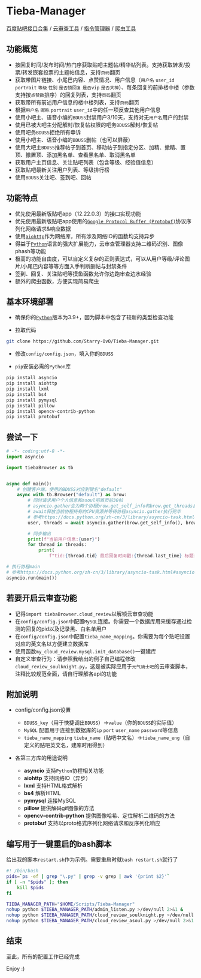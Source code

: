 # Tieba-Manager

[百度贴吧接口合集](https://github.com/Starry-OvO/Tieba-Manager/blob/main/tiebaBrowser/api.py) / [云审查工具](https://github.com/Starry-OvO/Tieba-Manager/blob/main/cloud_review_soulknight.py) / [指令管理器](https://github.com/Starry-OvO/Tieba-Manager/blob/main/admin_listen.py) / [爬虫工具](https://github.com/Starry-OvO/Tieba-Manager/blob/main/spider.py)

## 功能概览

+ 按回复时间/发布时间/热门序获取贴吧主题帖/精华帖列表。支持获取转发/投票/转发嵌套投票的主题帖信息，支持`页码`翻页
+ 获取带图片链接、小尾巴内容、点赞情况、用户信息（`用户名` `user_id` `portrait` `等级` `性别` `是否锁回复` `是否vip` `是否大神`）、每条回复的前排楼中楼（参数支持按`点赞数`排序）的回复列表，支持`页码`翻页
+ 获取带所有前述用户信息的楼中楼列表，支持`页码`翻页
+ 根据`用户名` `昵称` `portrait` `user_id`中的任一项反查其他用户信息
+ 使用小吧主、语音小编的`BDUSS`封禁用户3/10天，支持对无`用户名`用户的封禁
+ 使用已被大吧主分配解封/恢复帖权限的吧务`BDUSS`解封/恢复帖
+ 使用吧务`BDUSS`拒绝所有申诉
+ 使用小吧主、语音小编的`BDUSS`删帖（也可以屏蔽）
+ 使用大吧主`BDUSS`推荐帖子到首页、移动帖子到指定分区、加精、撤精、置顶、撤置顶、添加黑名单、查看黑名单、取消黑名单
+ 获取用户主页信息、关注贴吧列表（包含等级、经验值信息）
+ 获取贴吧最新关注用户列表、等级排行榜
+ 使用`BDUSS`关注吧、签到吧、回帖

## 功能特点

+ 优先使用最新版贴吧app（12.22.0.3）的接口实现功能
+ 优先使用最新版贴吧app使用的[`Google Protocol Buffer (Protobuf)`](https://developers.google.cn/protocol-buffers)协议序列化网络请求&响应数据
+ 使用[`aiohttp`](https://github.com/aio-libs/aiohttp)作为网络库，所有涉及网络IO的函数均支持异步
+ 得益于[`Python`](https://www.python.org/downloads)语言的强大扩展能力，云审查管理器支持二维码识别、图像phash等功能
+ 极高的功能自由度，可以自定义复杂的正则表达式，可以从用户等级/评论图片/小尾巴内容等等方面入手判断删帖与封禁条件
+ 签到、回复、关注贴吧等摸鱼函数允许你边跑审查边水经验
+ 额外的爬虫函数，方便实现简易爬虫

## 基本环境部署

+ 确保你的[`Python`](https://www.python.org/downloads/)版本为3.9+，因为脚本中包含了较新的类型检查功能

+ 拉取代码

```bash
git clone https://github.com/Starry-OvO/Tieba-Manager.git
```

+ 修改`config/config.json`，填入你的`BDUSS`

+ `pip`安装必需的`Python`库

```bash
pip install asyncio
pip install aiohttp
pip install lxml
pip install bs4
pip install pymysql
pip install pillow
pip install opencv-contrib-python
pip install protobuf
```

## 尝试一下

```python
# -*- coding:utf-8 -*-
import asyncio

import tiebaBrowser as tb


async def main():
    # 创建客户端，使用的BDUSS对应到键名"default"
    async with tb.Browser("default") as brow:
        # 同时请求用户个人信息和asoul吧首页前30帖
        # asyncio.gather会为两个协程brow.get_self_info和brow.get_threads自动创建任务然后“合并”为一个协程
        # await释放当前协程持有的CPU资源并等待协程asyncio.gather执行完毕
        # 参考https://docs.python.org/zh-cn/3/library/asyncio-task.html#asyncio.gather
        user, threads = await asyncio.gather(brow.get_self_info(), brow.get_threads('asoul'))

        # 同步输出
        print(f"当前用户信息:{user}")
        for thread in threads:
            print(
                f"tid:{thread.tid} 最后回复时间戳:{thread.last_time} 标题:{thread.title}")

# 执行协程main
# 参考https://docs.python.org/zh-cn/3/library/asyncio-task.html#asyncio.run
asyncio.run(main())
```

## 若要开启云审查功能

+ 记得`import tiebaBrowser.cloud_review`以解锁云审查功能
+ 在`config/config.json`中配置`MySQL`连接。你需要一个数据库用来缓存通过检测的回复的pid以及记录黑、白名单用户
+ 在`config/config.json`中配置`tieba_name_mapping`。你需要为每个贴吧设置对应的英文名以方便建立数据库
+ 使用函数`my_cloud_review.mysql.init_database()`一键建库
+ 自定义审查行为：请参照我给出的例子自己编程修改`cloud_review_soulknight.py`，这是被实际应用于`元气骑士吧`的云审查脚本，注释比较规范全面，请自行理解各api的功能

## 附加说明

+ config/config.json设置

  + `BDUSS_key`（用于快捷调出`BDUSS`）->`value`（你的`BDUSS`的实际值）
  + `MySQL` 配置用于连接到数据库的`ip` `port` `user_name` `password`等信息
  + `tieba_name_mapping` `tieba_name`（贴吧中文名）->`tieba_name_eng`（自定义的贴吧英文名，建库时用得到）

+ 各第三方库的用途说明

  + **asyncio** 支持`Python`协程相关功能
  + **aiohttp** 支持网络IO（异步）
  + **lxml** 支持HTML格式解析
  + **bs4** 解析HTML
  + **pymysql** 连接MySQL
  + **pillow** 提供解码gif图像的方法
  + **opencv-contrib-python** 提供图像哈希、定位解析二维码的方法
  + **protobuf** 支持以proto格式序列化网络请求和反序列化响应

## 编写用于一键重启的bash脚本

给出我的脚本`restart.sh`作为示例。需要重启时就`bash restart.sh`就行了

```bash
#! /bin/bash
pids=`ps -ef | grep "\.py" | grep -v grep | awk '{print $2}'`
if [ -n "$pids" ]; then
    kill $pids
fi

TIEBA_MANAGER_PATH="$HOME/Scripts/Tieba-Manager"
nohup python $TIEBA_MANAGER_PATH/admin_listen.py >/dev/null 2>&1 &
nohup python $TIEBA_MANAGER_PATH/cloud_review_soulknight.py >/dev/null 2>&1 &
nohup python $TIEBA_MANAGER_PATH/cloud_review_asoul.py >/dev/null 2>&1 &
```

## 结束

至此，所有的配置工作已经完成

Enjoy :)
